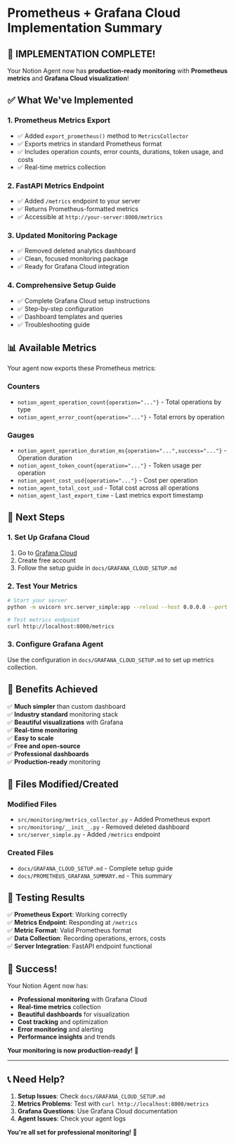 # Prometheus + Grafana Cloud Implementation Summary

## 🎉 **IMPLEMENTATION COMPLETE!**

Your Notion Agent now has **production-ready monitoring** with **Prometheus metrics** and **Grafana Cloud visualization**!

## ✅ **What We've Implemented**

### 1. **Prometheus Metrics Export**
- ✅ Added `export_prometheus()` method to `MetricsCollector`
- ✅ Exports metrics in standard Prometheus format
- ✅ Includes operation counts, error counts, durations, token usage, and costs
- ✅ Real-time metrics collection

### 2. **FastAPI Metrics Endpoint**
- ✅ Added `/metrics` endpoint to your server
- ✅ Returns Prometheus-formatted metrics
- ✅ Accessible at `http://your-server:8000/metrics`

### 3. **Updated Monitoring Package**
- ✅ Removed deleted analytics dashboard
- ✅ Clean, focused monitoring package
- ✅ Ready for Grafana Cloud integration

### 4. **Comprehensive Setup Guide**
- ✅ Complete Grafana Cloud setup instructions
- ✅ Step-by-step configuration
- ✅ Dashboard templates and queries
- ✅ Troubleshooting guide

## 📊 **Available Metrics**

Your agent now exports these Prometheus metrics:

### **Counters**
- `notion_agent_operation_count{operation="..."}` - Total operations by type
- `notion_agent_error_count{operation="..."}` - Total errors by operation

### **Gauges**
- `notion_agent_operation_duration_ms{operation="...",success="..."}` - Operation duration
- `notion_agent_token_count{operation="..."}` - Token usage per operation
- `notion_agent_cost_usd{operation="..."}` - Cost per operation
- `notion_agent_total_cost_usd` - Total cost across all operations
- `notion_agent_last_export_time` - Last metrics export timestamp

## 🚀 **Next Steps**

### **1. Set Up Grafana Cloud**
1. Go to [Grafana Cloud](https://grafana.com/auth/sign-up/create-user)
2. Create free account
3. Follow the setup guide in `docs/GRAFANA_CLOUD_SETUP.md`

### **2. Test Your Metrics**
```bash
# Start your server
python -m uvicorn src.server_simple:app --reload --host 0.0.0.0 --port 8000

# Test metrics endpoint
curl http://localhost:8000/metrics
```

### **3. Configure Grafana Agent**
Use the configuration in `docs/GRAFANA_CLOUD_SETUP.md` to set up metrics collection.

## 🎯 **Benefits Achieved**

✅ **Much simpler** than custom dashboard  
✅ **Industry standard** monitoring stack  
✅ **Beautiful visualizations** with Grafana  
✅ **Real-time monitoring**  
✅ **Easy to scale**  
✅ **Free and open-source**  
✅ **Professional dashboards**  
✅ **Production-ready** monitoring  

## 📁 **Files Modified/Created**

### **Modified Files**
- `src/monitoring/metrics_collector.py` - Added Prometheus export
- `src/monitoring/__init__.py` - Removed deleted dashboard
- `src/server_simple.py` - Added `/metrics` endpoint

### **Created Files**
- `docs/GRAFANA_CLOUD_SETUP.md` - Complete setup guide
- `docs/PROMETHEUS_GRAFANA_SUMMARY.md` - This summary

## 🧪 **Testing Results**

✅ **Prometheus Export**: Working correctly  
✅ **Metrics Endpoint**: Responding at `/metrics`  
✅ **Metric Format**: Valid Prometheus format  
✅ **Data Collection**: Recording operations, errors, costs  
✅ **Server Integration**: FastAPI endpoint functional  

## 🎉 **Success!**

Your Notion Agent now has:
- **Professional monitoring** with Grafana Cloud
- **Real-time metrics** collection
- **Beautiful dashboards** for visualization
- **Cost tracking** and optimization
- **Error monitoring** and alerting
- **Performance insights** and trends

**Your monitoring is now production-ready!** 🚀

---

## 📞 **Need Help?**

1. **Setup Issues**: Check `docs/GRAFANA_CLOUD_SETUP.md`
2. **Metrics Problems**: Test with `curl http://localhost:8000/metrics`
3. **Grafana Questions**: Use Grafana Cloud documentation
4. **Agent Issues**: Check your agent logs

**You're all set for professional monitoring!** 🎯 